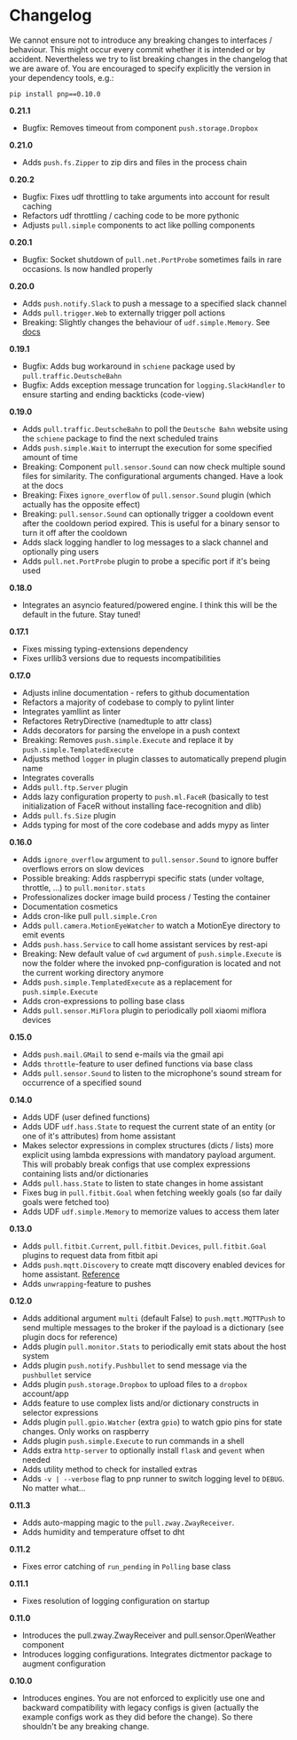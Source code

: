 # Changelog

We cannot ensure not to introduce any breaking changes to interfaces / behaviour. This might occur every commit whether it is
intended or by accident. Nevertheless we try to list breaking changes in the changelog that we are aware of.
You are encouraged to specify explicitly the version in your dependency tools, e.g.:

    pip install pnp==0.10.0

**0.21.1**
* Bugfix: Removes timeout from component `push.storage.Dropbox`

**0.21.0**
* Adds `push.fs.Zipper` to zip dirs and files in the process chain

**0.20.2**
* Bugfix: Fixes udf throttling to take arguments into account for result caching
* Refactors udf throttling / caching code to be more pythonic
* Adjusts `pull.simple` components to act like polling components

**0.20.1**
* Bugfix: Socket shutdown of `pull.net.PortProbe` sometimes fails in rare occasions. Is now handled properly

**0.20.0**
* Adds `push.notify.Slack` to push a message to a specified slack channel
* Adds `pull.trigger.Web` to externally trigger poll actions
* Breaking: Slightly changes the behaviour of `udf.simple.Memory`. See [docs](https://github.com/HazardDede/pnp/blob/master/docs/plugins/udf/simple.Memory/index.md)

**0.19.1**
* Bugfix: Adds bug workaround in `schiene` package used by `pull.traffic.DeutscheBahn`
* Bugfix: Adds exception message truncation for `logging.SlackHandler` to ensure starting and ending backticks (code-view)

**0.19.0**
* Adds `pull.traffic.DeutscheBahn` to poll the `Deutsche Bahn` website using the `schiene` package to find the next scheduled trains
* Adds `push.simple.Wait` to interrupt the execution for some specified amount of time
* Breaking: Component `pull.sensor.Sound` can now check multiple sound files for similarity. The configurational arguments changed. Have a look at the docs
* Breaking: Fixes `ignore_overflow` of `pull.sensor.Sound` plugin (which actually has the opposite effect)
* Breaking: `pull.sensor.Sound` can optionally trigger a cooldown event after the cooldown period expired. This is useful for a binary sensor to turn it off after the cooldown
* Adds slack logging handler to log messages to a slack channel and optionally ping users
* Adds `pull.net.PortProbe` plugin to probe a specific port if it's being used

**0.18.0**
* Integrates an asyncio featured/powered engine. I think this will be the default in the future. Stay tuned!

**0.17.1**
* Fixes missing typing-extensions dependency
* Fixes urllib3 versions due to requests incompatibilities

**0.17.0**
* Adjusts inline documentation - refers to github documentation
* Refactors a majority of codebase to comply to pylint linter
* Integrates yamllint as linter
* Refactores RetryDirective (namedtuple to attr class)
* Adds decorators for parsing the envelope in a push context
* Breaking: Removes `push.simple.Execute` and replace it by `push.simple.TemplatedExecute`
* Adjusts method `logger` in plugin classes to automatically prepend plugin name
* Integrates coveralls
* Adds `pull.ftp.Server` plugin
* Adds lazy configuration property to `push.ml.FaceR` (basically to test initialization of FaceR without installing face-recognition and dlib)
* Adds `pull.fs.Size` plugin
* Adds typing for most of the core codebase and adds mypy as linter

**0.16.0**
* Adds `ignore_overflow` argument to `pull.sensor.Sound` to ignore buffer overflows errors on slow devices
* Possible breaking: Adds raspberrypi specific stats (under voltage, throttle, ...) to `pull.monitor.stats`
* Professionalizes docker image build process / Testing the container
* Documentation cosmetics
* Adds cron-like pull `pull.simple.Cron`
* Adds `pull.camera.MotionEyeWatcher` to watch a MotionEye directory to emit events
* Adds `push.hass.Service` to call home assistant services by rest-api
* Breaking: New default value of `cwd` argument of `push.simple.Execute` is now the folder where the invoked pnp-configuration is located and not the current working directory anymore
* Adds `push.simple.TemplatedExecute` as a replacement for `push.simple.Execute`
* Adds cron-expressions to polling base class
* Adds `pull.sensor.MiFlora` plugin to periodically poll xiaomi miflora devices

**0.15.0**
* Adds `push.mail.GMail` to send e-mails via the gmail api
* Adds `throttle`-feature to user defined functions via base class
* Adds `pull.sensor.Sound` to listen to the microphone's sound stream for occurrence of a specified sound

**0.14.0**
* Adds UDF (user defined functions)
* Adds UDF `udf.hass.State` to request the current state of an entity (or one of it's attributes) from home assistant
* Makes selector expressions in complex structures (dicts / lists) more explicit using lambda expressions with mandatory payload argument.
  This will probably break configs that use complex expressions containing lists and/or dictionaries
* Adds `pull.hass.State` to listen to state changes in home assistant
* Fixes bug in `pull.fitbit.Goal` when fetching weekly goals (so far daily goals were fetched too)
* Adds UDF `udf.simple.Memory` to memorize values to access them later

**0.13.0**
* Adds `pull.fitbit.Current`, `pull.fitbit.Devices`, `pull.fitbit.Goal` plugins to request data from fitbit api
* Adds `push.mqtt.Discovery` to create mqtt discovery enabled devices for home assistant. [Reference](https://www.home-assistant.io/docs/mqtt/discovery/)
* Adds `unwrapping`-feature to pushes

**0.12.0**
* Adds additional argument `multi` (default False) to `push.mqtt.MQTTPush` to send multiple messages to the broker if
the payload is a dictionary (see plugin docs for reference)
* Adds plugin `pull.monitor.Stats` to periodically emit stats about the host system
* Adds plugin `push.notify.Pushbullet` to send message via the `pushbullet` service
* Adds plugin `push.storage.Dropbox` to upload files to a `dropbox` account/app
* Adds feature to use complex lists and/or dictionary constructs in selector expressions
* Adds plugin `pull.gpio.Watcher` (extra `gpio`) to watch gpio pins for state changes. Only works on raspberry
* Adds plugin `push.simple.Execute` to run commands in a shell
* Adds extra `http-server` to optionally install `flask` and `gevent` when needed
* Adds utility method to check for installed extras
* Adds `-v | --verbose` flag to pnp runner to switch logging level to `DEBUG`. No matter what...

**0.11.3** 
* Adds auto-mapping magic to the `pull.zway.ZwayReceiver`.
* Adds humidity and temperature offset to dht

**0.11.2** 
* Fixes error catching of `run_pending` in `Polling` base class

**0.11.1** 
* Fixes resolution of logging configuration on startup

**0.11.0** 
* Introduces the pull.zway.ZwayReceiver and pull.sensor.OpenWeather component
* Introduces logging configurations. Integrates dictmentor package to augment configuration

**0.10.0** 
* Introduces engines. You are not enforced to explicitly use one and backward compatibility with
legacy configs is given (actually the example configs work as they did before the change). 
So there shouldn't be any breaking change.
